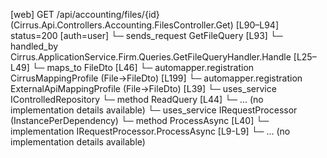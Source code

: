 [web] GET /api/accounting/files/{id}  (Cirrus.Api.Controllers.Accounting.FilesController.Get)  [L90–L94] status=200 [auth=user]
  └─ sends_request GetFileQuery [L93]
    └─ handled_by Cirrus.ApplicationService.Firm.Queries.GetFileQueryHandler.Handle [L25–L49]
      └─ maps_to FileDto [L46]
        └─ automapper.registration CirrusMappingProfile (File->FileDto) [L199]
        └─ automapper.registration ExternalApiMappingProfile (File->FileDto) [L39]
      └─ uses_service IControlledRepository<File>
        └─ method ReadQuery [L44]
          └─ ... (no implementation details available)
      └─ uses_service IRequestProcessor (InstancePerDependency)
        └─ method ProcessAsync [L40]
          └─ implementation IRequestProcessor.ProcessAsync [L9-L9]
          └─ ... (no implementation details available)


